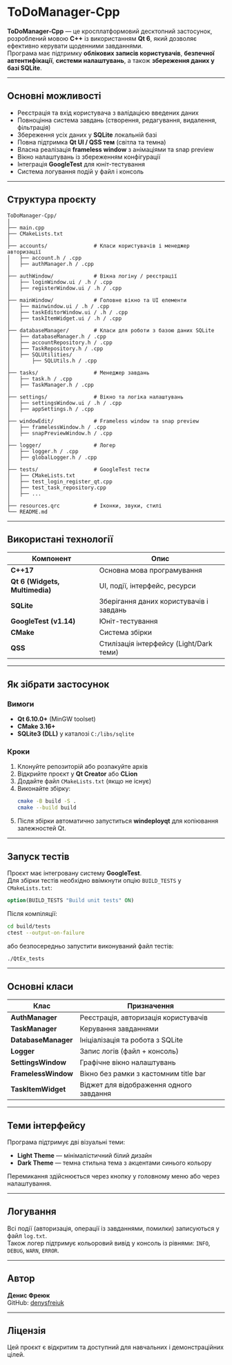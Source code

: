 # ToDoManager-Cpp

**ToDoManager-Cpp** — це кросплатформовий десктопний застосунок, розроблений мовою **C++** із використанням **Qt 6**, який дозволяє ефективно керувати щоденними завданнями.  
Програма має підтримку **облікових записів користувачів**, **безпечної автентифікації**, **системи налаштувань**, а також **збереження даних у базі SQLite**.

---

## Основні можливості

-  Реєстрація та вхід користувача з валідацією введених даних
-  Повноцінна система завдань (створення, редагування, видалення, фільтрація)
-  Збереження усіх даних у **SQLite** локальній базі
-  Повна підтримка **Qt UI / QSS тем** (світла та темна)
-  Власна реалізація **frameless window** з анімаціями та snap preview
-  Вікно налаштувань із збереженням конфігурації
-  Інтеграція **GoogleTest** для юніт-тестування
-  Система логування подій у файл і консоль

---

##  Структура проєкту

```
ToDoManager-Cpp/
│
├── main.cpp
├── CMakeLists.txt
│
├── accounts/               # Класи користувачів і менеджер авторизації
│   ├── account.h / .cpp
│   ├── authManager.h / .cpp
│
├── authWindow/             # Вікна логіну / реєстрації
│   ├── loginWindow.ui / .h / .cpp
│   ├── registerWindow.ui / .h / .cpp
│
├── mainWindow/             # Головне вікно та UI елементи
│   ├── mainwindow.ui / .h / .cpp
│   ├── taskEditorWindow.ui / .h / .cpp
│   ├── taskItemWidget.ui / .h / .cpp
│
├── databaseManager/        # Класи для роботи з базою даних SQLite
│   ├── databaseManager.h / .cpp
│   ├── accountRepository.h / .cpp
│   ├── TaskRepository.h / .cpp
│   ├── SQLUtilities/
│       ├── SQLUtils.h / .cpp
│
├── tasks/                  # Менеджер завдань
│   ├── task.h / .cpp
│   ├── TaskManager.h / .cpp
│
├── settings/               # Вікно та логіка налаштувань
│   ├── settingsWindow.ui / .h / .cpp
│   ├── appSettings.h / .cpp
│
├── windowEdit/             # Frameless window та snap preview
│   ├── framelessWindow.h / .cpp
│   ├── snapPreviewWindow.h / .cpp
│
├── logger/                 # Логер
│   ├── logger.h / .cpp
│   ├── globalLogger.h / .cpp
│
├── tests/                  # GoogleTest тести
│   ├── CMakeLists.txt
│   ├── test_login_register_qt.cpp
│   ├── test_task_repository.cpp
│   ├── ...
│
├── resources.qrc           # Іконки, звуки, стилі
└── README.md
```

---

##  Використані технології

| Компонент | Опис |
|------------|------|
| **C++17** | Основна мова програмування |
| **Qt 6 (Widgets, Multimedia)** | UI, події, інтерфейс, ресурси |
| **SQLite** | Зберігання даних користувачів і завдань |
| **GoogleTest (v1.14)** | Юніт-тестування |
| **CMake** | Система збірки |
| **QSS** | Стилізація інтерфейсу (Light/Dark теми) |

---

## Як зібрати застосунок

###  Вимоги
- **Qt 6.10.0+** (MinGW toolset)
- **CMake 3.16+**
- **SQLite3 (DLL)** у каталозі `C:/libs/sqlite`

###  Кроки
1. Клонуйте репозиторій або розпакуйте архів
2. Відкрийте проєкт у **Qt Creator** або **CLion**
3. Додайте файл `CMakeLists.txt` (якщо не існує)
4. Виконайте збірку:
   ```bash
   cmake -B build -S .
   cmake --build build
   ```
5. Після збірки автоматично запуститься **windeployqt** для копіювання залежностей Qt.

---

##  Запуск тестів

Проєкт має інтегровану систему **GoogleTest**.  
Для збірки тестів необхідно ввімкнути опцію `BUILD_TESTS` у `CMakeLists.txt`:

```cmake
option(BUILD_TESTS "Build unit tests" ON)
```

Після компіляції:
```bash
cd build/tests
ctest --output-on-failure
```

або безпосередньо запустити виконуваний файл тестів:
```bash
./QtEx_tests
```

---

##  Основні класи

| Клас | Призначення |
|------|--------------|
| **AuthManager** | Реєстрація, авторизація користувачів |
| **TaskManager** | Керування завданнями |
| **DatabaseManager** | Ініціалізація та робота з SQLite |
| **Logger** | Запис логів (файл + консоль) |
| **SettingsWindow** | Графічне вікно налаштувань |
| **FramelessWindow** | Вікно без рамки з кастомним title bar |
| **TaskItemWidget** | Віджет для відображення одного завдання |

---

##  Теми інтерфейсу

Програма підтримує дві візуальні теми:
-  **Light Theme** — мінімалістичний білий дизайн
-  **Dark Theme** — темна стильна тема з акцентами синього кольору

Перемикання здійснюється через кнопку у головному меню або через налаштування.

---

## Логування

Всі події (авторизація, операції із завданнями, помилки) записуються у файл `log.txt`.  
Також логер підтримує кольоровий вивід у консоль із рівнями: `INFO`, `DEBUG`, `WARN`, `ERROR`.

---

##  Автор

**Денис Фреюк**  
 GitHub: [denysfreiuk](https://github.com/denysfreiuk)

---

##  Ліцензія

Цей проєкт є відкритим та доступний для навчальних і демонстраційних цілей.
